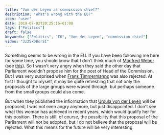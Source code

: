 ```yaml
---
title: "Von der Leyen as commission chief?"
description: "What's wrong with the EU?"
icon: "user"
date: 2019-07-02T20:25:16+01:00
tags: ["Politics"]
draft: false
keywords: ["Politics", "EU", "Von der Leyen", "commission chief"]
video: "3z25xDBorSI"
---
```


Something seems to be wrong in the EU. If you have been following me here for some time, you should know that I don't think much of [Manfred Weber](https://en.wikipedia.org/wiki/Manfred_Weber) (see [this](/en/post/uploadfilter_demo_koeln/)). So I wasn't very angry when they said the other day that Parliament wouldn't propose him for the post of Head of the Commission. But I was very surprised when [Frans Timmermanns](https://en.wikipedia.org/wiki/Frans_Timmermans) was also rejected. At first I thought to myself, it may be quite refreshing that not only the proposals of the large groups were waved through, but perhaps someone from the small groups could also come.

But when they published the infiormation that [Ursula von der Leyen](https://en.wikipedia.org/wiki/Ursula_von_der_Leyen) will be proposed, I was not even angry anymore, but just disappointed. I don't see what this woman has achieved in recent years, which would qualify her for this position. There is still, of course, the possibility that this proposal of the Parliament will not be adopted, but I do not believe that the proposal will be rejected. What this means for the future will be very interesting.
